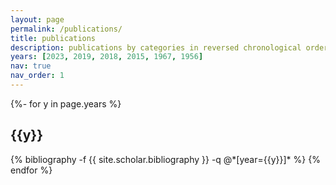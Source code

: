 ```yaml
---
layout: page
permalink: /publications/
title: publications
description: publications by categories in reversed chronological order. generated by jekyll-scholar.
years: [2023, 2019, 2018, 2015, 1967, 1956]
nav: true
nav_order: 1
---
```

<!-- _pages/publications.md -->
<div class="publications">

{%- for y in page.years %}
  <h2 class="year">{{y}}</h2>
  {% bibliography -f {{ site.scholar.bibliography }} -q @*[year={{y}}]* %}
{% endfor %}

</div>

